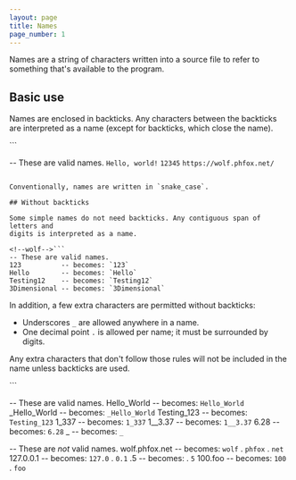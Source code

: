 ```yaml
---
layout: page
title: Names
page_number: 1
---
```


Names are a string of characters written into a source file to refer to
something that's available to the program.

## Basic use

Names are enclosed in backticks. Any characters between the backticks are
interpreted as a name (except for backticks, which close the name).

<!--wolf-->```
-- These are valid names.
`Hello, world!`
`12345`
`https://wolf.phfox.net/`
```

Conventionally, names are written in `snake_case`.

## Without backticks

Some simple names do not need backticks. Any contiguous span of letters and
digits is interpreted as a name.

<!--wolf-->```
-- These are valid names.
123          -- becomes: `123`
Hello        -- becomes: `Hello`
Testing12    -- becomes: `Testing12`
3Dimensional -- becomes: `3Dimensional`
```

In addition, a few extra characters are permitted without backticks:
- Underscores `_` are allowed anywhere in a name.
- One decimal point `.` is allowed per name; it must be surrounded by digits.

Any extra characters that don't follow those rules will not be included in the
name unless backticks are used.

<!--wolf-->```
-- These are valid names.
Hello_World    -- becomes: `Hello_World`
_Hello_World   -- becomes: `_Hello_World`
Testing_123    -- becomes: `Testing_123`
1_337          -- becomes: `1_337`
1__3.37        -- becomes: `1__3.37`
6.28           -- becomes: `6.28`
_              -- becomes: `_`

-- These are *not* valid names.
wolf.phfox.net -- becomes: `wolf` . `phfox` . `net`
127.0.0.1      -- becomes: `127.0` . `0.1`
.5             -- becomes: . `5`
100.foo        -- becomes: `100` . `foo`
```